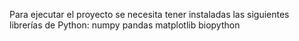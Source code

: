 Para ejecutar el proyecto se necesita tener instaladas las siguientes librerías de Python:
numpy
pandas
matplotlib
biopython
